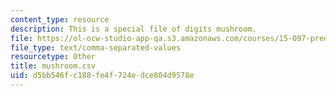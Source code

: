 ```yaml
---
content_type: resource
description: This is a special file of digits mushroom.
file: https://ol-ocw-studio-app-qa.s3.amazonaws.com/courses/15-097-prediction-machine-learning-and-statistics-spring-2012/d5bb546fc188fe4f724edce804d9578e_mushroom.csv
file_type: text/comma-separated-values
resourcetype: Other
title: mushroom.csv
uid: d5bb546f-c188-fe4f-724e-dce804d9578e
---
```

